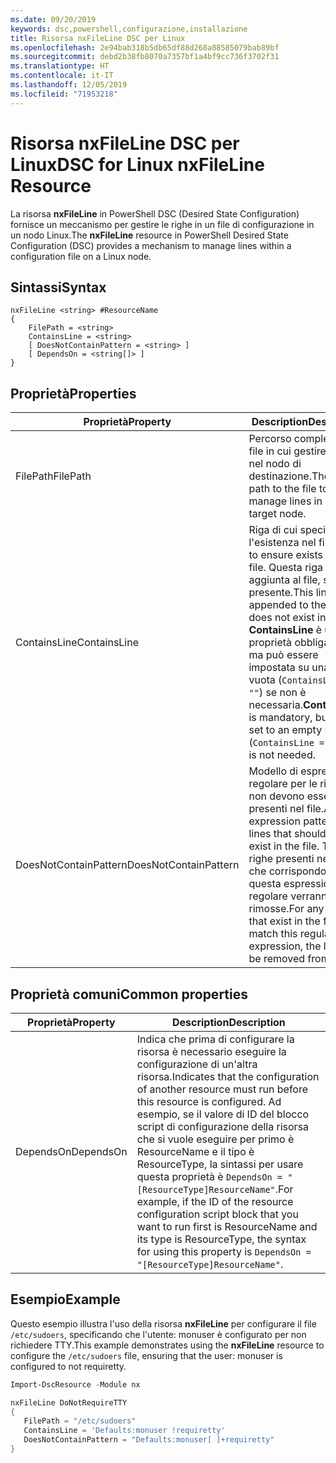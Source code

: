 ```yaml
---
ms.date: 09/20/2019
keywords: dsc,powershell,configurazione,installazione
title: Risorsa nxFileLine DSC per Linux
ms.openlocfilehash: 2e94bab318b5db65df88d268a88585079bab89bf
ms.sourcegitcommit: debd2b38fb8070a7357bf1a4bf9cc736f3702f31
ms.translationtype: HT
ms.contentlocale: it-IT
ms.lasthandoff: 12/05/2019
ms.locfileid: "71953218"
---
```

# <a name="dsc-for-linux-nxfileline-resource"></a><span data-ttu-id="88bf3-103">Risorsa nxFileLine DSC per Linux</span><span class="sxs-lookup"><span data-stu-id="88bf3-103">DSC for Linux nxFileLine Resource</span></span>

<span data-ttu-id="88bf3-104">La risorsa **nxFileLine** in PowerShell DSC (Desired State Configuration) fornisce un meccanismo per gestire le righe in un file di configurazione in un nodo Linux.</span><span class="sxs-lookup"><span data-stu-id="88bf3-104">The **nxFileLine** resource in PowerShell Desired State Configuration (DSC) provides a mechanism to manage lines within a configuration file on a Linux node.</span></span>

## <a name="syntax"></a><span data-ttu-id="88bf3-105">Sintassi</span><span class="sxs-lookup"><span data-stu-id="88bf3-105">Syntax</span></span>

```Syntax
nxFileLine <string> #ResourceName
{
    FilePath = <string>
    ContainsLine = <string>
    [ DoesNotContainPattern = <string> ]
    [ DependsOn = <string[]> ]
}
```

## <a name="properties"></a><span data-ttu-id="88bf3-106">Proprietà</span><span class="sxs-lookup"><span data-stu-id="88bf3-106">Properties</span></span>

|<span data-ttu-id="88bf3-107">Proprietà</span><span class="sxs-lookup"><span data-stu-id="88bf3-107">Property</span></span> |<span data-ttu-id="88bf3-108">Description</span><span class="sxs-lookup"><span data-stu-id="88bf3-108">Description</span></span> |
|---|---|
|<span data-ttu-id="88bf3-109">FilePath</span><span class="sxs-lookup"><span data-stu-id="88bf3-109">FilePath</span></span> |<span data-ttu-id="88bf3-110">Percorso completo del file in cui gestire le righe nel nodo di destinazione.</span><span class="sxs-lookup"><span data-stu-id="88bf3-110">The full path to the file to manage lines in on the target node.</span></span> |
|<span data-ttu-id="88bf3-111">ContainsLine</span><span class="sxs-lookup"><span data-stu-id="88bf3-111">ContainsLine</span></span> |<span data-ttu-id="88bf3-112">Riga di cui specificare l'esistenza nel file.</span><span class="sxs-lookup"><span data-stu-id="88bf3-112">A line to ensure exists in the file.</span></span> <span data-ttu-id="88bf3-113">Questa riga verrà aggiunta al file, se non è presente.</span><span class="sxs-lookup"><span data-stu-id="88bf3-113">This line will be appended to the file if it does not exist in the file.</span></span> <span data-ttu-id="88bf3-114">**ContainsLine** è una proprietà obbligatoria, ma può essere impostata su una stringa vuota (`ContainsLine = ""`) se non è necessaria.</span><span class="sxs-lookup"><span data-stu-id="88bf3-114">**ContainsLine** is mandatory, but can be set to an empty string (`ContainsLine = ""`) if it is not needed.</span></span> |
|<span data-ttu-id="88bf3-115">DoesNotContainPattern</span><span class="sxs-lookup"><span data-stu-id="88bf3-115">DoesNotContainPattern</span></span> |<span data-ttu-id="88bf3-116">Modello di espressione regolare per le righe che non devono essere presenti nel file.</span><span class="sxs-lookup"><span data-stu-id="88bf3-116">A regular expression pattern for lines that should not exist in the file.</span></span> <span data-ttu-id="88bf3-117">Tutte le righe presenti nel file che corrispondono a questa espressione regolare verranno rimosse.</span><span class="sxs-lookup"><span data-stu-id="88bf3-117">For any lines that exist in the file that match this regular expression, the line will be removed from the file.</span></span> |

## <a name="common-properties"></a><span data-ttu-id="88bf3-118">Proprietà comuni</span><span class="sxs-lookup"><span data-stu-id="88bf3-118">Common properties</span></span>

|<span data-ttu-id="88bf3-119">Proprietà</span><span class="sxs-lookup"><span data-stu-id="88bf3-119">Property</span></span> |<span data-ttu-id="88bf3-120">Description</span><span class="sxs-lookup"><span data-stu-id="88bf3-120">Description</span></span> |
|---|---|
|<span data-ttu-id="88bf3-121">DependsOn</span><span class="sxs-lookup"><span data-stu-id="88bf3-121">DependsOn</span></span> |<span data-ttu-id="88bf3-122">Indica che prima di configurare la risorsa è necessario eseguire la configurazione di un'altra risorsa.</span><span class="sxs-lookup"><span data-stu-id="88bf3-122">Indicates that the configuration of another resource must run before this resource is configured.</span></span> <span data-ttu-id="88bf3-123">Ad esempio, se il valore di ID del blocco script di configurazione della risorsa che si vuole eseguire per primo è ResourceName e il tipo è ResourceType, la sintassi per usare questa proprietà è `DependsOn = "[ResourceType]ResourceName"`.</span><span class="sxs-lookup"><span data-stu-id="88bf3-123">For example, if the ID of the resource configuration script block that you want to run first is ResourceName and its type is ResourceType, the syntax for using this property is `DependsOn = "[ResourceType]ResourceName"`.</span></span> |

## <a name="example"></a><span data-ttu-id="88bf3-124">Esempio</span><span class="sxs-lookup"><span data-stu-id="88bf3-124">Example</span></span>

<span data-ttu-id="88bf3-125">Questo esempio illustra l'uso della risorsa **nxFileLine** per configurare il file `/etc/sudoers`, specificando che l'utente: monuser è configurato per non richiedere TTY.</span><span class="sxs-lookup"><span data-stu-id="88bf3-125">This example demonstrates using the **nxFileLine** resource to configure the `/etc/sudoers` file, ensuring that the user: monuser is configured to not requiretty.</span></span>

```powershell
Import-DscResource -Module nx

nxFileLine DoNotRequireTTY
{
   FilePath = "/etc/sudoers"
   ContainsLine = 'Defaults:monuser !requiretty'
   DoesNotContainPattern = "Defaults:monuser[ ]+requiretty"
}
```